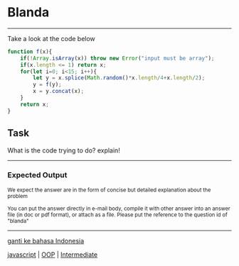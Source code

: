 # Blanda

---

Take a look at the code below
```js
function f(x){
    if(!Array.isArray(x)) throw new Error("input must be array");
    if(x.length <= 1) return x;
    for(let i=0; i<15; i++){
        let y = x.splice(Math.random()*x.length/4+x.length/2);
        y = f(y);
        x = y.concat(x);
    }
    return x;
}
```

## Task

What is the code trying to do? explain!

---

### Expected Output

<p><sub>We expect the answer are in the form of concise but detailed explanation about the problem</sub></p>
<p><sub>You can put the answer directly in e-mail body, compile it with other answer into an answer file (in doc or pdf format), or attach as a file. Please put the reference to the question id of "blanda"</sub></p>



---

[ganti ke bahasa Indonesia](../id/blanda.md)

[javascript](tags/javascript.md) 
| [OOP](tags/OOP.md) 
| [Intermediate](tags/Intermediate.md) 

